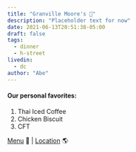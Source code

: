 ```yaml
---
title: "Granville Moore's 🦪"
description: "Placeholder text for now"
date: 2021-06-13T20:51:38-05:00
draft: false
tags:
  - dinner
  - h-street
livedin:
  - dc
author: "Abe"
---
```


#### Our personal favorites:

1. Thai Iced Coffee
2. Chicken Biscuit
3. CFT

[Menu](https://www.betterhalfbar.com/menu) 📖  |  [Location](https://g.page/betterhalfbar?share) 🌎
